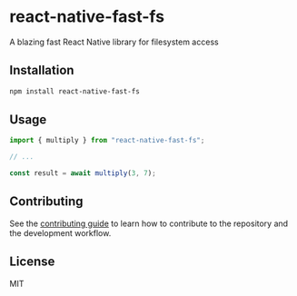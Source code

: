 # react-native-fast-fs

A blazing fast React Native library for filesystem access

## Installation

```sh
npm install react-native-fast-fs
```

## Usage

```js
import { multiply } from "react-native-fast-fs";

// ...

const result = await multiply(3, 7);
```

## Contributing

See the [contributing guide](CONTRIBUTING.md) to learn how to contribute to the repository and the development workflow.

## License

MIT
